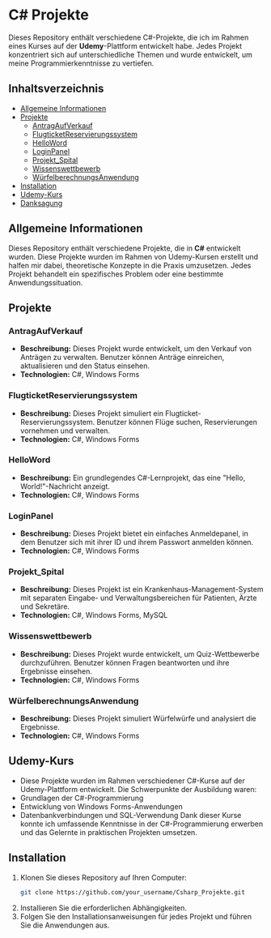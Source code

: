 ﻿# C# Projekte

Dieses Repository enthält verschiedene C#-Projekte, die ich im Rahmen eines Kurses auf der **Udemy**-Plattform entwickelt habe. Jedes Projekt konzentriert sich auf unterschiedliche Themen und wurde entwickelt, um meine Programmierkenntnisse zu vertiefen.

## Inhaltsverzeichnis
- [Allgemeine Informationen](#allgemeine-informationen)
- [Projekte](#projekte)
  - [AntragAufVerkauf](#antragaufverkauf)
  - [FlugticketReservierungssystem](#flugticketreservierungssystem)
  - [HelloWord](#helloword)
  - [LoginPanel](#loginpanel)
  - [Projekt_Spital](#projekt_spital)
  - [Wissenswettbewerb](#wissenswettbewerb)
  - [WürfelberechnungsAnwendung](#würfelberechnungsanwendung)
- [Installation](#installation)
- [Udemy-Kurs](#udemy-kurs)
- [Danksagung](#danksagung)

## Allgemeine Informationen

Dieses Repository enthält verschiedene Projekte, die in **C#** entwickelt wurden. Diese Projekte wurden im Rahmen von Udemy-Kursen erstellt und halfen mir dabei, theoretische Konzepte in die Praxis umzusetzen. Jedes Projekt behandelt ein spezifisches Problem oder eine bestimmte Anwendungssituation.

## Projekte

### AntragAufVerkauf
- **Beschreibung:** Dieses Projekt wurde entwickelt, um den Verkauf von Anträgen zu verwalten. Benutzer können Anträge einreichen, aktualisieren und den Status einsehen.
- **Technologien:** C#, Windows Forms

### FlugticketReservierungssystem
- **Beschreibung:** Dieses Projekt simuliert ein Flugticket-Reservierungssystem. Benutzer können Flüge suchen, Reservierungen vornehmen und verwalten.
- **Technologien:** C#, Windows Forms

### HelloWord
- **Beschreibung:** Ein grundlegendes C#-Lernprojekt, das eine "Hello, World!"-Nachricht anzeigt.
- **Technologien:** C#, Windows Forms

### LoginPanel
- **Beschreibung:** Dieses Projekt bietet ein einfaches Anmeldepanel, in dem Benutzer sich mit ihrer ID und ihrem Passwort anmelden können.
- **Technologien:** C#, Windows Forms

### Projekt_Spital
- **Beschreibung:** Dieses Projekt ist ein Krankenhaus-Management-System mit separaten Eingabe- und Verwaltungsbereichen für Patienten, Ärzte und Sekretäre.
- **Technologien:** C#, Windows Forms, MySQL

### Wissenswettbewerb
- **Beschreibung:** Dieses Projekt wurde entwickelt, um Quiz-Wettbewerbe durchzuführen. Benutzer können Fragen beantworten und ihre Ergebnisse einsehen.
- **Technologien:** C#, Windows Forms

### WürfelberechnungsAnwendung
- **Beschreibung:** Dieses Projekt simuliert Würfelwürfe und analysiert die Ergebnisse.
- **Technologien:** C#, Windows Forms
  
## Udemy-Kurs
- Diese Projekte wurden im Rahmen verschiedener C#-Kurse auf der Udemy-Plattform entwickelt. Die Schwerpunkte der Ausbildung waren:
- Grundlagen der C#-Programmierung
- Entwicklung von Windows Forms-Anwendungen
- Datenbankverbindungen und SQL-Verwendung
Dank dieser Kurse konnte ich umfassende Kenntnisse in der C#-Programmierung erwerben und das Gelernte in praktischen Projekten umsetzen.

## Installation

1. Klonen Sie dieses Repository auf Ihren Computer:
   ```bash
   git clone https://github.com/your_username/Csharp_Projekte.git
2. Installieren Sie die erforderlichen Abhängigkeiten.
3. Folgen Sie den Installationsanweisungen für jedes Projekt und führen Sie die Anwendungen aus.
   
